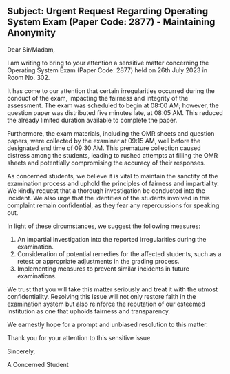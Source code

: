 ## Subject: Urgent Request Regarding Operating System Exam (Paper Code: 2877) - Maintaining Anonymity

Dear Sir/Madam,

I am writing to bring to your attention a sensitive matter concerning the Operating System Exam (Paper Code: 2877) held on 26th July 2023 in Room No. 302.

It has come to our attention that certain irregularities occurred during the conduct of the exam, impacting the fairness and integrity of the assessment. The exam was scheduled to begin at 08:00 AM; however, the question paper was distributed five minutes late, at 08:05 AM. This reduced the already limited duration available to complete the paper.

Furthermore, the exam materials, including the OMR sheets and question papers, were collected by the examiner at 09:15 AM, well before the designated end time of 09:30 AM. This premature collection caused distress among the students, leading to rushed attempts at filling the OMR sheets and potentially compromising the accuracy of their responses.

As concerned students, we believe it is vital to maintain the sanctity of the examination process and uphold the principles of fairness and impartiality. We kindly request that a thorough investigation be conducted into the incident. We also urge that the identities of the students involved in this complaint remain confidential, as they fear any repercussions for speaking out.

In light of these circumstances, we suggest the following measures:

1. An impartial investigation into the reported irregularities during the examination.
2. Consideration of potential remedies for the affected students, such as a retest or appropriate adjustments in the grading process.
3. Implementing measures to prevent similar incidents in future examinations.

We trust that you will take this matter seriously and treat it with the utmost confidentiality. Resolving this issue will not only restore faith in the examination system but also reinforce the reputation of our esteemed institution as one that upholds fairness and transparency.

We earnestly hope for a prompt and unbiased resolution to this matter.

Thank you for your attention to this sensitive issue.

Sincerely,

A Concerned Student
